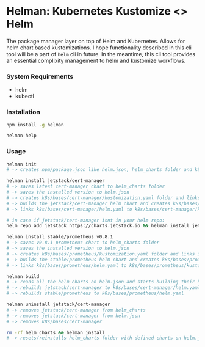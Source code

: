 # Helman: Kubernetes Kustomize <> Helm

The package manager layer on top of Helm and Kubernetes. Allows for helm chart based kustomizations.
I hope functionality described in this cli tool will be a part of `helm` cli in future.
In the meantime, this cli tool provides an essential complixity management to helm and kustomize workflows.

### System Requirements

- helm
- kubectl

### Installation

```sh
npm install -g helman

helman help
```

### Usage

```sh
helman init
# -> creates npm/package.json like helm.json, helm_charts folder and k8s folder for kustomize

helman install jetstack/cert-manager
# -> saves latest cert-manager chart to helm_charts folder
# -> saves the installed version to helm.json
# -> creates k8s/bases/cert-manager/kustomization.yaml folder and links it to k8s/bases/kustomization.yaml
# -> builds the jetstack/cert-manager helm chart and creates k8s/bases/cert-manager/helm.yaml
# -> links k8s/bases/cert-manager/helm.yaml to k8s/bases/cert-manager/kustomization.yaml

# in case if jetstack/cert-manager isnt in your helm repo:
helm repo add jetstack https://charts.jetstack.io && helman install jetstack/cert-manager

helman install stable/prometheus v0.8.1
# -> saves v0.8.1 prometheus chart to helm_charts folder
# -> saves the installed version to helm.json
# -> creates k8s/bases/prometheus/kustomization.yaml folder and links it to k8s/bases/kustomization.yaml
# -> builds the stable/prometheus helm chart and creates k8s/bases/prometheus/helm.yaml
# -> links k8s/bases/prometheus/helm.yaml to k8s/bases/prometheus/kustomization.yaml

helman build
# -> reads all the helm charts on helm.json and starts building their helm template outputs:
# -> rebuilds jetstack/cert-manager to k8s/bases/cert-manager/helm.yaml
# -> rebuilds stable/prometheus to k8s/bases/prometheus/helm.yaml

helman uninstall jetstack/cert-manager
# -> removes jetstack/cert-manager from helm_charts
# -> removes jetstack/cert-manager from helm.json
# -> removes k8s/bases/cert-manager

rm -rf helm_charts && helman install
# -> resets/reinstalls helm_charts folder with defined charts on helm.json and rebuilds them
```


